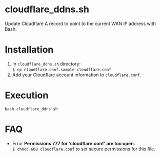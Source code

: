 # cloudflare_ddns.sh
Update Cloudflare A record to point to the current WAN IP address with Bash.

# Installation
1. In `cloudflare_ddns.sh` directory:  
   `$ cp cloudflare.conf.sample cloudflare.conf`
2. Add your Cloudflare account information to `cloudflare.conf`.

# Execution
`bash cloudflare_ddns.sh`

# FAQ
- Error **Permissions 777 for 'cloudflare.conf' are too open.**  
  `$ chmod 600 cloudflare.conf` to set secure permissions for this file.
